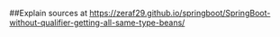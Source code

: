 ##Explain sources at https://zeraf29.github.io/springboot/SpringBoot-without-qualifier-getting-all-same-type-beans/
